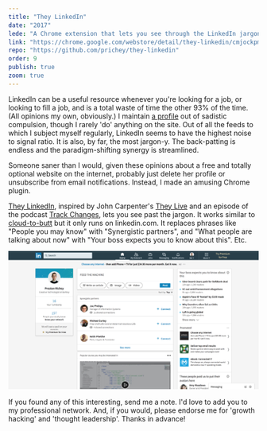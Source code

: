```yaml
---
title: "They LinkedIn"
date: "2017"
lede: "A Chrome extension that lets you see through the LinkedIn jargon."
link: "https://chrome.google.com/webstore/detail/they-linkedin/cmjockpmecfhkaeadcgneakffkioombe"
repo: "https://github.com/prichey/they-linkedin"
order: 9
publish: true
zoom: true
---
```


LinkedIn can be a useful resource whenever you're looking for a job, or looking to fill a job, and is a total waste of time the other 93% of the time. (All opinions my own, obviously.) I maintain <a href="https://www.linkedin.com/in/preston-richey-40b35950/" target="_blank">a profile</a> out of sadistic compulsion, though I rarely 'do' anything on the site. Out of all the feeds to which I subject myself regularly, LinkedIn seems to have the highest noise to signal ratio. It is also, by far, the most jargon-y. The back-patting is endless and the paradigm-shifting synergy is streamlined.

Someone saner than I would, given these opinions about a free and totally optional website on the internet, probably just delete her profile or unsubscribe from email notifications. Instead, I made an amusing Chrome plugin.

<a href="https://chrome.google.com/webstore/detail/they-linkedin/cmjockpmecfhkaeadcgneakffkioombe" target="_blank">They LinkedIn</a>, inspired by John Carpenter's <a href="https://www.youtube.com/watch?v=JI8AMRbqY6w&t=68s" target="_blank">They Live</a> and an episode of the podcast <a href="https://trackchanges.postlight.com/paul-and-rich-try-to-talk-about-something-else-but-end-up-complaining-about-linkedin-again-c20526cfdb74" target="_blank">Track Changes</a>, lets you see past the jargon. It works similar to <a href="https://github.com/panicsteve/cloud-to-butt" target="_blank">cloud-to-butt</a> but it only runs on linkedin.com. It replaces phrases like "People you may know" with "Synergistic partners", and "What people are talking about now" with "Your boss expects you to know about this". Etc.

<div class="blog-inset">
  <img src="screenshot.png" alt="Plugin Screenshot" title="Plugin Screenshot" data-action="zoom"/>
</div>

If you found any of this interesting, send me a note. I'd love to add you to my professional network. And, if you would, please endorse me for 'growth hacking' and 'thought leadership'. Thanks in advance!
